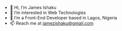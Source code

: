 - 👋 Hi, I’m James Ishaku
- 👀 I’m interested in Web Technologies
- 🌱 I’m a Front-End Developer based in Lagos, Nigeria
- 📫 Reach me at jamezishaku@gmail.com

<!---
Jamesishaku/Jamesishaku is a ✨ special ✨ repository because its `README.md` (this file) appears on your GitHub profile.
You can click the Preview link to take a look at your changes.
--->
